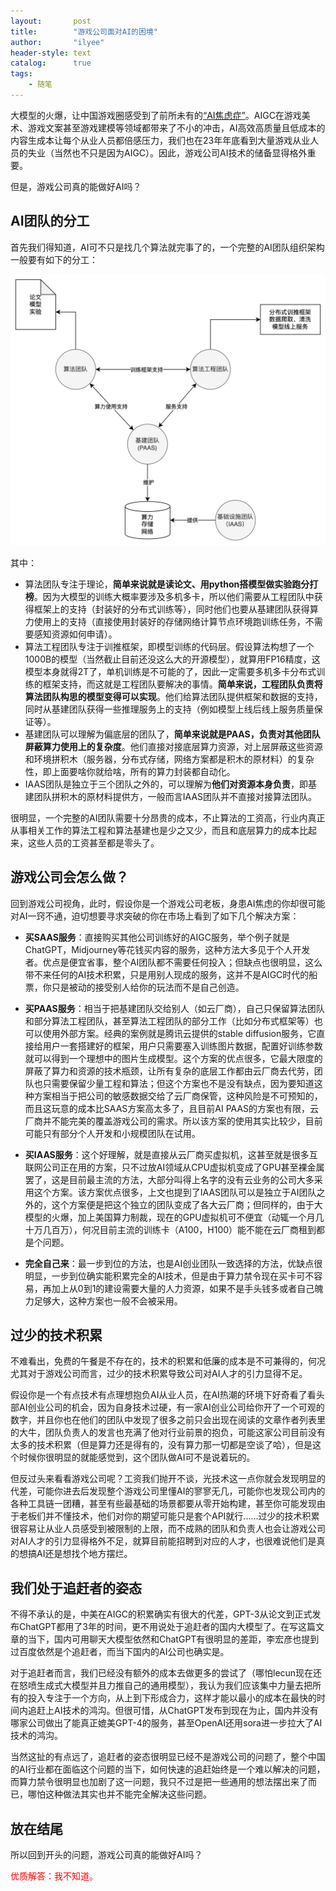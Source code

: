 ```yaml
---
layout:       post
title:        "游戏公司面对AI的困境"
author:       "ilyee"
header-style: text
catalog:      true
tags:
    - 随笔
---
```


大模型的火爆，让中国游戏圈感受到了前所未有的[“AI焦虑症”](http://www.gamelook.com.cn/2023/03/512805)。AIGC在游戏美术、游戏文案甚至游戏建模等领域都带来了不小的冲击，AI高效高质量且低成本的内容生成本让每个从业人员都倍感压力，我们也在23年年底看到大量游戏从业人员的失业（当然也不只是因为AIGC）。因此，游戏公司AI技术的储备显得格外重要。

但是，游戏公司真的能做好AI吗？

## AI团队的分工

首先我们得知道，AI可不只是找几个算法就完事了的，一个完整的AI团队组织架构一般要有如下的分工：

![AI团队分工](/img/in-post/2024-02-21-game-companys-facing-ai/ai_organization.jpg)

其中：

- 算法团队专注于理论，**简单来说就是读论文、用python搭模型做实验跑分打榜**。因为大模型的训练大概率要涉及多机多卡，所以他们需要从工程团队中获得框架上的支持（封装好的分布式训练等），同时他们也要从基建团队获得算力使用上的支持（直接使用封装好的存储网络计算节点环境跑训练任务，不需要感知资源如何申请）。
- 算法工程团队专注于训推框架，即模型训练的代码层。假设算法构想了一个1000B的模型（当然截止目前还没这么大的开源模型），就算用FP16精度，这模型本身就得2T了，单机训练是不可能的了，因此一定需要多机多卡分布式训练的框架支持，而这就是工程团队要解决的事情。**简单来说，工程团队负责将算法团队构思的模型变得可以实现**。他们给算法团队提供框架和数据的支持，同时从基建团队获得一些推理服务上的支持（例如模型上线后线上服务质量保证等）。
- 基建团队可以理解为偏底层的团队了，**简单来说就是PAAS，负责对其他团队屏蔽算力使用上的复杂度**。他们直接对接底层算力资源，对上层屏蔽这些资源和环境拼积木（服务器，分布式存储，网络方案都是积木的原材料）的复杂性，即上面要啥你就给啥，所有的算力封装都自动化。
- IAAS团队是独立于三个团队之外的，可以理解为**他们对资源本身负责**，即基建团队拼积木的原材料提供方，一般而言IAAS团队并不直接对接算法团队。

很明显，一个完整的AI团队需要十分昂贵的成本，不止算法的工资高，行业内真正从事相关工作的算法工程和算法基建也是少之又少，而且和底层算力的成本比起来，这些人员的工资甚至都是零头了。

## 游戏公司会怎么做？

回到游戏公司视角，此时，假设你是一个游戏公司老板，身患AI焦虑的你却很可能对AI一窍不通，迫切想要寻求突破的你在市场上看到了如下几个解决方案：

- **买SAAS服务**：直接购买其他公司训练好的AIGC服务，举个例子就是ChatGPT，Midjourney等花钱买内容的服务，这种方法大多见于个人开发者。优点是便宜省事，整个AI团队都不需要任何投入；但缺点也很明显，这么带不来任何的AI技术积累，只是用别人现成的服务，这并不是AIGC时代的船票，你只是被动的接受别人给你的玩法而不是自己创造。

- **买PAAS服务**：相当于把基建团队交给别人（如云厂商），自己只保留算法团队和部分算法工程团队，甚至算法工程团队的部分工作（比如分布式框架等）也可以使用外部方案。经典的案例就是腾讯云提供的stable diffusion服务，它直接给用户一套搭建好的框架，用户只需要塞入训练图片数据，配置好训练参数就可以得到一个理想中的图片生成模型。这个方案的优点很多，它最大限度的屏蔽了算力和资源的技术瓶颈，让所有复杂的底层工作都由云厂商去代劳，团队也只需要保留少量工程和算法；但这个方案也不是没有缺点，因为要知道这种方案相当于把公司的敏感数据交给了云厂商保管，这种风险是不可预知的，而且这玩意的成本比SAAS方案高太多了，且目前AI PAAS的方案也有限，云厂商并不能完美的覆盖游戏公司的需求。所以该方案的使用其实比较少，目前可能只有部分个人开发和小规模团队在试用。

- **买IAAS服务**：这个好理解，就是直接从云厂商买虚拟机，这甚至就是很多互联网公司正在用的方案，只不过放AI领域从CPU虚拟机变成了GPU甚至裸金属罢了，这是目前最主流的方法，大部分叫得上名字的没有云业务的公司大多采用这个方案。该方案优点很多，上文也提到了IAAS团队可以是独立于AI团队之外的，这个方案便是把这个独立的团队变成了各大云厂商；但同样的，由于大模型的火爆，加上美国算力制裁，现在的GPU虚拟机可不便宜（动辄一个月几十万几百万），何况目前主流的训练卡（A100，H100）能不能在云厂商租到都是个问题。

- **完全自己来**：最一步到位的方法，也是AI创业团队一致选择的方法，优缺点很明显，一步到位确实能积累完全的AI技术，但是由于算力禁令现在买卡可不容易，再加上从0到1的建设需要大量的人力资源，如果不是手头钱多或者自己魄力足够大，这种方案也一般不会被采用。

## 过少的技术积累

不难看出，免费的午餐是不存在的，技术的积累和低廉的成本是不可兼得的，何况尤其对于游戏公司而言，过少的技术积累导致公司对AI人才的引力显得不足。

假设你是一个有点技术有点理想抱负AI从业人员，在AI热潮的环境下好奇看了看头部AI创业公司的机会，因为自身技术过硬，有一家AI创业公司给你开了一个可观的数字，并且你也在他们的团队中发现了很多之前只会出现在阅读的文章作者列表里的大牛，团队负责人的发言也充满了他对行业前景的抱负，可能这家公司目前没有太多的技术积累（但是算力还是得有的，没有算力那一切都是空谈了哈），但是这个时候你很明显的就能感觉到，这个团队做AI可不是说着玩的。

但反过头来看看游戏公司呢？工资我们抛开不谈，光技术这一点你就会发现明显的代差，可能你进去后发现整个游戏公司里懂AI的寥寥无几，可能你也发现公司内的各种工具链一团糟，甚至有些最基础的场景都要从零开始构建，甚至你可能发现由于老板们并不懂技术，他们对你的期望可能只是套个API就行......过少的技术积累很容易让从业人员感受到被限制的上限，而不成熟的团队和负责人也会让游戏公司对AI人才的引力显得格外不足，就算目前能招聘到对应的人才，也很难说他们是真的想搞AI还是想找个地方摆烂。

## 我们处于追赶者的姿态

不得不承认的是，中美在AIGC的积累确实有很大的代差，GPT-3从论文到正式发布ChatGPT都用了3年的时间，更不用说处于追赶者的国内大模型了。在写这篇文章的当下，国内可用聊天大模型依然和ChatGPT有很明显的差距，李宏彦也提到过百度依然是个追赶者，而当下国内的AI公司也确实是。

对于追赶者而言，我们已经没有额外的成本去做更多的尝试了（哪怕lecun现在还在怒喷生成式大模型并且力推自己的通用模型），我认为我们应该集中力量去把所有的投入专注于一个方向，从上到下形成合力，这样才能以最小的成本在最快的时间内追赶上AI技术的鸿沟。但很可惜，从ChatGPT发布到现在为止，国内并没有哪家公司做出了能真正媲美GPT-4的服务，甚至OpenAI还用sora进一步拉大了AI技术的鸿沟。

当然这扯的有点远了，追赶者的姿态很明显已经不是游戏公司的问题了，整个中国的AI行业都在面临这个问题的当下，如何快速的追赶始终是一个难以解决的问题，而算力禁令很明显也加剧了这一问题，我只不过是把一些通用的想法摆出来了而已，哪怕这种做法其实也并不能完全解决这些问题。

## 放在结尾

所以回到开头的问题，游戏公司真的能做好AI吗？

<font color='red'>优质解答：我不知道。</font>